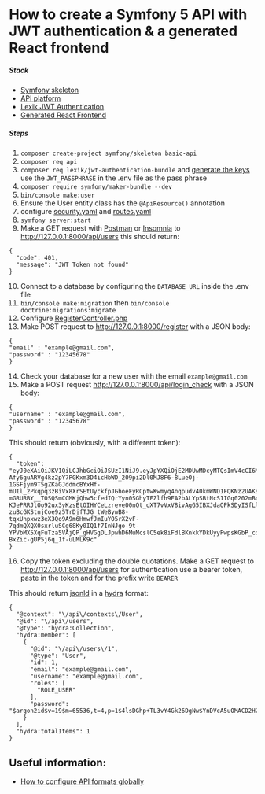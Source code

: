 # How to create a Symfony 5 API with JWT authentication & a generated React frontend

##### Stack 
- [Symfony skeleton](https://symfony.com/doc/current/setup.html#creating-symfony-applications)
- [API platform](https://api-platform.com/)
- [Lexik JWT Authentication](https://github.com/lexik/LexikJWTAuthenticationBundle) 
- [Generated React Frontend](https://api-platform.com/docs/client-generator/react/)

##### Steps
1. `composer create-project symfony/skeleton basic-api`
2. `composer req api`
3. `composer req lexik/jwt-authentication-bundle` and [generate the keys](https://github.com/lexik/LexikJWTAuthenticationBundle/blob/master/Resources/doc/index.md#generate-the-ssh-keys) use the `JWT_PASSPHRASE` in the .env file as the pass phrase
4. `composer require symfony/maker-bundle --dev`
5. `bin/console make:user` 
6. Ensure the User entity class has the `@ApiResource()` annotation
7.  configure [security.yaml](https://github.com/oratora/web-development-php/blob/master/symfony/api/basic/config/security.yaml) and [routes.yaml](https://github.com/oratora/web-development-php/blob/master/symfony/api/basic/config/routes.yaml)
8. `symfony server:start`
9. Make a GET request with [Postman](https://www.postman.com/) or [Insomnia](https://insomnia.rest/) to http://127.0.0.1:8000/api/users this should return: 
```
{
  "code": 401,
  "message": "JWT Token not found"
}
```
10. Connect to a database by configuring the `DATABASE_URL` inside the .env file
11. `bin/console make:migration` then `bin/console doctrine:migrations:migrate`
12. Configure [RegisterController.php](https://github.com/oratora/web-development-php/blob/master/symfony/api/basic/controller/RegisterController.php)
13. Make POST request to http://127.0.0.1:8000/register with a JSON body:

```
{
"email" : "example@gmail.com",
"password" : "12345678"
}
```

14. Check your database for a new user with the email `example@gmail.com`
15. Make a POST request http://127.0.0.1:8000/api/login_check with a JSON body:
```
{
"username" : "example@gmail.com",
"password" : "12345678"
}
```

This should return (obviously, with a different token): 

```
{
  "token": "eyJ0eXAiOiJKV1QiLCJhbGciOiJSUzI1NiJ9.eyJpYXQiOjE2MDUwMDcyMTQsImV4cCI6MTYwNTAxMDgxNCwicm9sZXMiOlsiUk9MRV9VU0VSIl0sInVzZXJuYW1lIjoiZXhhbXBsZUBnbWFpbC5jb20ifQ.SIBGOfAfSGb-Afy6guARVg4kz2pY7PGKxm3D4icHbWD_209pi2Dl0MJ8F6-8LueOj-1GSFjym9T5gZKaGJddmcBYxHf-mUIl_2Pkqpq3zBiVx8XrSEtUyckfpJGhoeFyRCptwKwmyq4nqpudv40kmWND1FQKNz2UAKs0xtBdCvjZdFqtkQj0AFzHuz8SpiaqfI_URb16oBIvLcZ5JMuvuSXIs7sQ8hfVaa3phhEAWmfI-mGRURBY__T0SQSmCCMKjQhw5cfedIQrYyn0SGhyTFZlfh9EA2bALYpSBtNcS1IGq0202mB4MNGSbM_cN4CTtovByx1uB2fL26CvL_QcByoG6C-KJePRRJlOo92ux3yKzsEtOIHYCeLzreve00nQt_oXT7vVxV8ivAgG5IBXJdaOPkSDyISfLlNS0lYx6ifDc-zuBcGKStnjCoe9z5TrDjfTJG_tWeBywB8-tqxUnpxwz3eX3Qo9A9m6HmwfJmIuYO5rX2vF-7qdmQXQX0sxrluSCg68Ky0IQ1f7InNJgo-9t-YPVbMX5XqFuTza5VAjQP_gHVGgDLJpwhD6MuMcslC5ek8iFdlBKnkkYDkUyyPwpsKGbP_cdZR1zVytivuFhK2N5xP7zC0_9qEMsZrkpASXGI4XtuHKnpBvr6-BxZic-gUP5j6q_1f-uLMLK9c"
}
```

16. Copy the token excluding the double quotations. Make a GET request to http://127.0.0.1:8000/api/users for authentication use a bearer token, paste in the token and for the prefix write `BEARER`

This should return [jsonld](https://json-ld.org/) in a [hydra](http://www.hydra-cg.com/) format:

```
{
  "@context": "\/api\/contexts\/User",
  "@id": "\/api\/users",
  "@type": "hydra:Collection",
  "hydra:member": [
    {
      "@id": "\/api\/users\/1",
      "@type": "User",
      "id": 1,
      "email": "example@gmail.com",
      "username": "example@gmail.com",
      "roles": [
        "ROLE_USER"
      ],
      "password": "$argon2id$v=19$m=65536,t=4,p=1$4lsDGhp+TL3vY4Gk26DgNw$YnDVcA5uOMACD2H22QVFAwTIkk8u2FpT\/uQxHaTGcFA"
    }
  ],
  "hydra:totalItems": 1
}
```


## Useful information:

- [How to configure API formats globally]()


